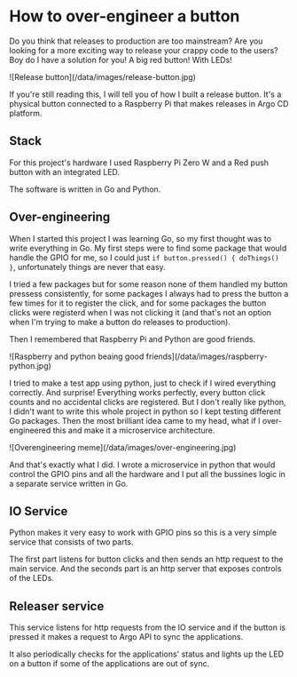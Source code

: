 # How to over-engineer a button

Do you think that releases to production are too mainstream? Are you looking for a more exciting way to release your crappy code to the users? Boy do I have a solution for you! A big red button! With LEDs! 

<div class="img-md">
![Release button](/data/images/release-button.jpg)
</div><!---->

If you're still reading this, I will tell you of how I built a release button. It's a physical button connected to a Raspberry Pi that makes releases in Argo CD platform.


## Stack

For this project's hardware I used Raspberry Pi Zero W and a Red push button with an integrated LED. 

The software is written in Go and Python.

## Over-engineering

When I started this project I was learning Go, so my first thought was to write everything in Go. My first steps were to find some package that would handle the GPIO for me, so I could just `if button.pressed() { doThings() }`, unfortunately things are never that easy.

I tried a few packages but for some reason none of them handled my button pressess consistently, for some packages I always had to press the button a few times for it to register the click, and for some packages the button clicks were registerd when I was not clicking it (and that's not an option when I'm trying to make a button do releases to production).

Then I remembered that Raspberry Pi and Python are good friends.

<div class="img-md">
![Raspberry and python beaing good friends](/data/images/raspberry-python.jpg)
</div><!---->

I tried to make a test app using python, just to check if I wired everything correctly. And surprise! Everything works perfectly, every button click counts and no accidental clicks are registered. But I don't really like python, I didn't want to write this whole project in python so I kept testing different Go packages. Then the most brilliant idea came to my head, what if I over-engineered this and make it a microservice architecture. 

<div class="img-md">
![Overengineering meme](/data/images/over-engineering.jpg)
</div><!---->

And that's exactly what I did. I wrote a microservice in python that would control the GPIO pins and all the hardware and I put all the bussines logic in a separate service written in Go. 

## IO Service

Python makes it very easy to work with GPIO pins so this is a very simple service that consists of two parts.

The first part listens for button clicks and then sends an http request to the main service. And the seconds part is an http server that exposes controls of the LEDs.

## Releaser service

This service listens for http requests from the IO service and if the button is pressed it makes a request to Argo API to sync the applications.

It also periodically checks for the applications' status and lights up the LED on a button if some of the applications are out of sync.
